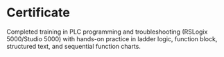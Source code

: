 # Certificate
Completed training in PLC programming and troubleshooting (RSLogix 5000/Studio 5000) with hands-on practice in ladder logic, function block, structured text, and sequential function charts.
